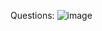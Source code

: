 Questions:
![image](https://github.com/himanshugitafk/SuperSimleDev_js_exercise/assets/103594610/1f2d53a9-ddde-4114-8c50-895ee947fe84)
